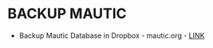 # BACKUP MAUTIC

* Backup Mautic Database in Dropbox - mautic.org - [LINK](https://www.mautic.org/blog/developer/backup-mautic-database-in-dropbox/)
